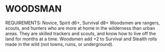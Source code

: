 # WOODSMAN
REQUIREMENTS: Novice, Spirit d6+, Survival d8+
Woodsmen are rangers, scouts, and hunters who are more at home in the wilderness than urban areas. They are skilled trackers and scouts, and know how to live off the land for months at a time.
Woodsmen add +2 to Survival and Stealth rolls made in the wild (not towns, ruins, or underground).